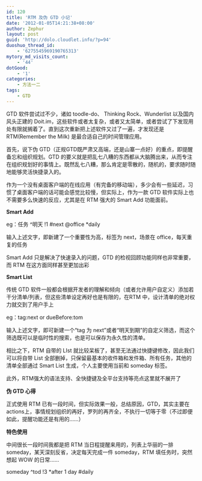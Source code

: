 ```yaml
---
id: 120
title: 'RTM 及伪 GTD 小记'
date: '2012-01-05T14:21:38+08:00'
author: Zephur
layout: post
guid: 'http://dolo.cloudlet.info/?p=94'
duoshuo_thread_id:
    - '6275545969190765313'
mytory_md_visits_count:
    - '44'
dotGood:
    - '1'
categories:
    - 方法一二
tags:
    - GTD
---
```


GTD 软件尝试过不少，诸如 toodle-do、 Thinking Rock、Wunderlist 以及国内风头正建的 Doit.im，这些软件或者太复杂，或者又太简单，或者尝试了下发现用处有限就搁着了。直到这次重新把上述软件又过了一遍，才发现还是 RTM(Remember the Milk) 是最合适自己的时间管理应用。

<!-- more -->

首先，说下伪 GTD（正规GTD既严肃又高端，还是山寨一点好）的重点，即提醒备忘和组织规划。GTD 的要义就是把乱七八糟的东西都从大脑腾出来，从而专注在组织规划好的事情上。既然乱七八糟，那么肯定是零散的，随机的，要求随时随地能够灵活快捷录入的。

作为一个没有桌面客户端的在线应用（有完备的移动端），多少会有一些延迟，习惯了桌面客户端的话可能会感觉比较慢，但实际上，作为一款 GTD 软件实际上也不需要多么快速的反应，尤其是在 RTM 强大的 Smart Add 功能面前。

**Smart Add**

eg：任务 ^明天 !1 #next @office \*daily

输入上述文字，即新建了一个重要性为高，标签为 next，场景在 office，每天重复的任务

Smart Add 只是解决了快速录入的问题，GTD 的检视回顾功能同样也非常重要，而 RTM 在这方面同样甚至更加出彩

**Smart List**

传统 GTD 软件一般都会根据开发者的理解和倾向（或者允许用户自定义）添加若干分清单/列表，但这些清单设定再好也是有限的，在RTM 中，设计清单的绝对权力就交到了用户手上

eg：tag:next or dueBefore:tom

输入上述文字，即可新建一个“tag 为 next”或者“明天到期”的自定义筛选，而这个筛选既可以是临时性的搜索，也是可以保存为永久性的清单。

相比之下，RTM 自带的 LIst 就比较呆板了，甚至无法通过快捷键修改，因此我们可以将自带 List 全部删掉，只保留最基本的收件箱和发件箱、所有任务，其他的清单全部通过 Smart List 生成，个人主要使用当前和 someday 标签。

此外，RTM强大的语法支持、全快捷键及全平台支持等亮点这里就不展开了

**伪 GTD 心得**

正式使用 RTM 已有一段时间，但实际效果一般，总结原因，GTD，其实主要在 actions上，事情规划组织的再好，罗列的再齐全，不执行一切等于零（不过即便如此，提醒功能还是有用的……）

**特色使用**

中间很长一段时间我都是把 RTM 当日程提醒来用的，列表上华丽的一排 someday，某天深刻反省，决定每天完成一件 someday，RTM 填任务时，突然想起 WOW 的日常……

someday ^tod !3 \*after 1 day #daily